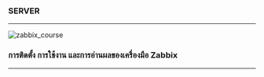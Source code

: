 ### SERVER
***
![zabbix_course](https://user-images.githubusercontent.com/87377798/211203255-d19edcb1-f6cf-42db-beda-9dfbaf63538a.png)

### การติดตั้ง การใช้งาน และการอ่านผลของเครื่องมือ Zabbix

***



